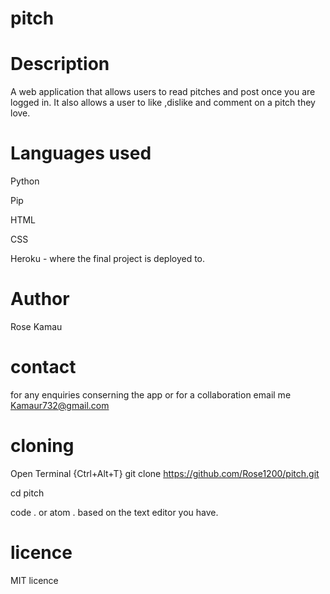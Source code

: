 # pitch
# Description
A web application that allows users to read pitches and post once you are logged in. It also allows a user to like ,dislike and comment on a pitch they love.
# Languages used
Python 

Pip

HTML

CSS

Heroku - where the final project is deployed to.
# Author
Rose Kamau
# contact
for any enquiries conserning the app or for a collaboration email me Kamaur732@gmail.com
# cloning
Open Terminal {Ctrl+Alt+T} git clone https://github.com/Rose1200/pitch.git

cd pitch

code . or atom . based on the text editor you have.


# licence
MIT licence





